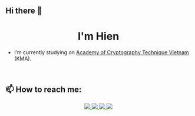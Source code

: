 ## Hi there 👋

<h1 align="center">I'm Hien</h1>

- I’m currently studying on [Academy of Cryptography Technique Vietnam](https://actvn.edu.vn/) (KMA).

<br />

## 📫 How to reach me:
<p align="center">
    <a href="https://www.linkedin.com/in/ho%C3%A0ng-ng%E1%BB%8Dc-hi%E1%BB%83n-961a2624a?lipi=urn%3Ali%3Apage%3Ad_flagship3_profile_view_base_contact_details%3BprEiNzdJT%2FeQOYrfWOJJuQ%3D%3D"
        target="_blank">
        <img src="https://img.icons8.com/fluent/48/000000/linkedin.png" />
    </a>
    <a href="https://www.facebook.com/hien.hhn/" alt="Facebook">
        <img src="https://img.icons8.com/fluent/48/000000/facebook-new.png" target="_blank" />
    </a>
    <a href="https://github.com/h13nh04ng" alt="Github">
        <img src="https://img.icons8.com/fluent/48/000000/github.png" />
    </a>
    <a href="mailto:hienhoangngoc20@gmail.com" alt="Email">
        <img src="https://img.icons8.com/fluent/48/000000/mailing.png" />
    </a>
</p>


